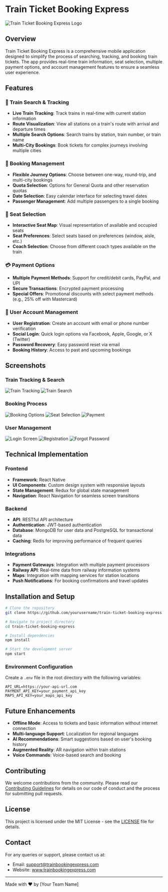 # Train Ticket Booking Express

![Train Ticket Booking Express Logo](https://github.com/soumya-123-code/ReactNativeTicketBooking/blob/main/screenshots/Logo.png)

## Overview

Train Ticket Booking Express is a comprehensive mobile application designed to simplify the process of searching, tracking, and booking train tickets. The app provides real-time train information, seat selection, multiple payment options, and account management features to ensure a seamless user experience.

## Features

### 🚆 Train Search & Tracking
- **Live Train Tracking**: Track trains in real-time with current station information
- **Route Visualization**: View all stations on a train's route with arrival and departure times
- **Multiple Search Options**: Search trains by station, train number, or train name
- **Multi-City Bookings**: Book tickets for complex journeys involving multiple cities

### 🎫 Booking Management
- **Flexible Journey Options**: Choose between one-way, round-trip, and multi-city bookings
- **Quota Selection**: Options for General Quota and other reservation quotas
- **Date Selection**: Easy calendar interface for selecting travel dates
- **Passenger Management**: Add multiple passengers to a single booking

### 💺 Seat Selection
- **Interactive Seat Map**: Visual representation of available and occupied seats
- **Seat Preferences**: Select seats based on preferences (window, aisle, etc.)
- **Coach Selection**: Choose from different coach types available on the train

### 💳 Payment Options
- **Multiple Payment Methods**: Support for credit/debit cards, PayPal, and UPI
- **Secure Transactions**: Encrypted payment processing
- **Special Offers**: Promotional discounts with select payment methods (e.g., 25% off with Mastercard)

### 👤 User Account Management
- **User Registration**: Create an account with email or phone number verification
- **Social Login**: Quick login options via Facebook, Apple, Google, or X (Twitter)
- **Password Recovery**: Easy password reset via email
- **Booking History**: Access to past and upcoming bookings

## Screenshots

### Train Tracking & Search
![Train Tracking](https://github.com/soumya-123-code/ReactNativeTicketBooking/blob/main/screenshots/TrainTracking.png)
![Train Search](https://github.com/soumya-123-code/ReactNativeTicketBooking/blob/main/screenshots/TrainSearch.png)

### Booking Process
![Booking Options](https://github.com/soumya-123-code/ReactNativeTicketBooking/blob/main/screenshots/BookingOptions.png)
![Seat Selection](https://github.com/soumya-123-code/ReactNativeTicketBooking/blob/main/screenshots/SeatSelection.png)
![Payment](https://github.com/soumya-123-code/ReactNativeTicketBooking/blob/main/screenshots/Payment.png)

### User Management
![Login Screen](https://github.com/soumya-123-code/ReactNativeTicketBooking/blob/main/screenshots/Login.png)
![Registration](https://github.com/soumya-123-code/ReactNativeTicketBooking/blob/main/screenshots/Register.png)
![Forgot Password](https://github.com/soumya-123-code/ReactNativeTicketBooking/blob/main/screenshots/Forget.png)

## Technical Implementation

### Frontend
- **Framework**: React Native
- **UI Components**: Custom design system with responsive layouts
- **State Management**: Redux for global state management
- **Navigation**: React Navigation for seamless screen transitions

### Backend
- **API**: RESTful API architecture
- **Authentication**: JWT-based authentication
- **Database**: MongoDB for user data and PostgreSQL for transactional data
- **Caching**: Redis for improving performance of frequent queries

### Integrations
- **Payment Gateways**: Integration with multiple payment processors
- **Railway API**: Real-time data from railway information systems
- **Maps**: Integration with mapping services for station locations
- **Push Notifications**: For booking confirmations and travel updates

## Installation and Setup

```bash
# Clone the repository
git clone https://github.com/yourusername/train-ticket-booking-express.git

# Navigate to project directory
cd train-ticket-booking-express

# Install dependencies
npm install

# Start the development server
npm start
```

### Environment Configuration

Create a `.env` file in the root directory with the following variables:

```
API_URL=https://your-api-url.com
PAYMENT_API_KEY=your_payment_api_key
MAPS_API_KEY=your_maps_api_key
```

## Future Enhancements

- **Offline Mode**: Access to tickets and basic information without internet connection
- **Multi-language Support**: Localization for regional languages
- **AI Recommendations**: Smart suggestions based on user's booking history
- **Augmented Reality**: AR navigation within train stations
- **Voice Commands**: Voice-based search and booking

## Contributing

We welcome contributions from the community. Please read our [Contributing Guidelines](CONTRIBUTING.md) for details on our code of conduct and the process for submitting pull requests.

## License

This project is licensed under the MIT License - see the [LICENSE](LICENSE) file for details.

## Contact

For any queries or support, please contact us at:
- Email: support@trainbookingexpress.com
- Website: www.trainbookingexpress.com

---

Made with ❤️ by [Your Team Name]